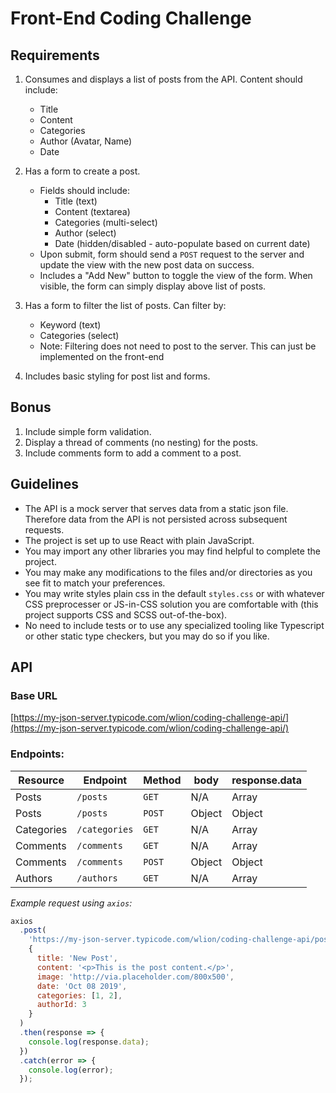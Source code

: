 # Front-End Coding Challenge

## Requirements

1. Consumes and displays a list of posts from the API. Content should include:

   - Title
   - Content
   - Categories
   - Author (Avatar, Name)
   - Date

2. Has a form to create a post.

   - Fields should include:
     - Title (text)
     - Content (textarea)
     - Categories (multi-select)
     - Author (select)
     - Date (hidden/disabled - auto-populate based on current date)
   - Upon submit, form should send a `POST` request to the server and update the view with the new post data on success.
   - Includes a "Add New" button to toggle the view of the form. When visible, the form can simply display above list of posts.

3) Has a form to filter the list of posts. Can filter by:

   - Keyword (text)
   - Categories (select)
   - Note: Filtering does not need to post to the server. This can just be implemented on the front-end

4) Includes basic styling for post list and forms.

## Bonus

1. Include simple form validation.
2. Display a thread of comments (no nesting) for the posts.
3. Include comments form to add a comment to a post.

## Guidelines

- The API is a mock server that serves data from a static json file. Therefore data from the API is not persisted across subsequent requests.
- The project is set up to use React with plain JavaScript.
- You may import any other libraries you may find helpful to complete the project.
- You may make any modifications to the files and/or directories as you see fit to match your preferences.
- You may write styles plain css in the default `styles.css` or with whatever CSS preprocesser or JS-in-CSS solution you are comfortable with (this project supports CSS and SCSS out-of-the-box).
- No need to include tests or to use any specialized tooling like Typescript or other static type checkers, but you may do so if you like.

## API

### Base URL

[https://my-json-server.typicode.com/wlion/coding-challenge-api/](https://my-json-server.typicode.com/wlion/coding-challenge-api/)

### Endpoints:

| Resource   | Endpoint      | Method | body   | response.data |
| ---------- | ------------- | ------ | ------ | ------------- |
| Posts      | `/posts`      | `GET`  | N/A    | Array         |
| Posts      | `/posts`      | `POST` | Object | Object        |
| Categories | `/categories` | `GET`  | N/A    | Array         |
| Comments   | `/comments`   | `GET`  | N/A    | Array         |
| Comments   | `/comments`   | `POST` | Object | Object        |
| Authors    | `/authors`    | `GET`  | N/A    | Array         |

_Example request using `axios`:_

```javascript
axios
  .post(
    'https://my-json-server.typicode.com/wlion/coding-challenge-api/posts',
    {
      title: 'New Post',
      content: '<p>This is the post content.</p>',
      image: 'http://via.placeholder.com/800x500',
      date: 'Oct 08 2019',
      categories: [1, 2],
      authorId: 3
    }
  )
  .then(response => {
    console.log(response.data);
  })
  .catch(error => {
    console.log(error);
  });
```
